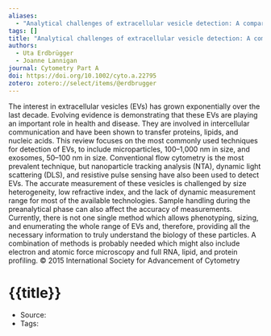 ```yaml
---
aliases:
  - "Analytical challenges of extracellular vesicle detection: A comparison of different techniques"
tags: []
title: "Analytical challenges of extracellular vesicle detection: A comparison of different techniques"
authors:
  - Uta Erdbrügger
  - Joanne Lannigan
journal: Cytometry Part A
doi: https://doi.org/10.1002/cyto.a.22795
zotero: zotero://select/items/@erdbrugger
---
```

<!-- START_ABSTRACT -->
The interest in extracellular vesicles (EVs) has grown exponentially over the last decade. Evolving evidence is demonstrating that these EVs are playing an important role in health and disease. They are involved in intercellular communication and have been shown to transfer proteins, lipids, and nucleic acids. This review focuses on the most commonly used techniques for detection of EVs, to include microparticles, 100–1,000 nm in size, and exosomes, 50–100 nm in size. Conventional flow cytometry is the most prevalent technique, but nanoparticle tracking analysis (NTA), dynamic light scattering (DLS), and resistive pulse sensing have also been used to detect EVs. The accurate measurement of these vesicles is challenged by size heterogeneity, low refractive index, and the lack of dynamic measurement range for most of the available technologies. Sample handling during the preanalytical phase can also affect the accuracy of measurements. Currently, there is not one single method which allows phenotyping, sizing, and enumerating the whole range of EVs and, therefore, providing all the necessary information to truly understand the biology of these particles. A combination of methods is probably needed which might also include electron and atomic force microscopy and full RNA, lipid, and protein profiling. © 2015 International Society for Advancement of Cytometry
<!-- END_ABSTRACT -->

<!-- START_TEMPLATE -->
# {{title}}

- Source:
- Tags: 
<!-- END_TEMPLATE -->